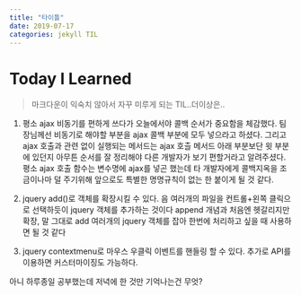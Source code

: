 ```yaml
---
title: "타이틀"
date: 2019-07-17
categories: jekyll TIL
---
```



Today I Learned
=================
> 마크다운이 익숙치 않아서 자꾸 미루게 되는 TIL..더이상은..

1. 평소 ajax 비동기를 편하게 쓰다가 오늘에서야 콜백 순서가 중요함을 체감했다.
팀장님께선 비동기로 해야할 부분을 ajax 콜백 부분에 모두 넣으라고 하셨다.
그리고 ajax 호출과 관련 없이 실행되는 메서드는 ajax 호츨 메서드 아래 부분보단 윗 부분에 있던지
아무튼 순서를 잘 정리해야 다른 개발자가 보기 편할거라고 알려주셨다.
평소 ajax 호출 함수는 변수명에 ajax를 넣곤 했는데 타 개발자에게 콜백지옥을 조금이나마 덜 주기위해
앞으로도 특별한 명명규칙이 없는 한 붙이게 될 것 같다.

2. jquery add()로 객체를 확장시킬 수 있다.
음 여러개의 파일을 컨트롤+왼쪽 클릭으로 선택하듯이 jquery 객체를 추가하는 것이다
append 개념과 처음엔 헷갈리지만 확장, 말 그대로 add
여러개의 jquery 객체를 잡아 한번에 처리하고 싶을 때 사용하면 될 것 같다

3. jquery contextmenu로 마우스 우클릭 이벤트를 핸들링 할 수 있다.
추가로 API를 이용하면 커스터마이징도 가능하다.



아니 하루종일 공부했는데 저녁에 한 것만 기억나는건 무엇?
